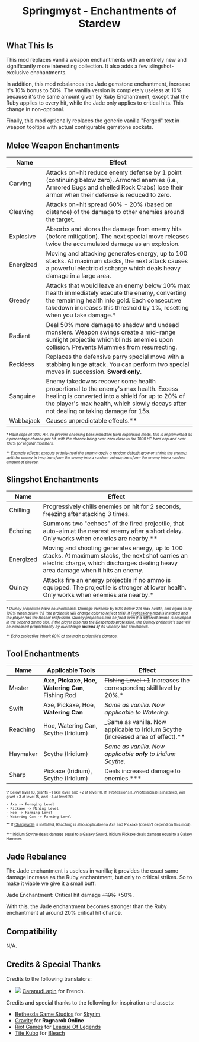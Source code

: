 ﻿<div align="center">

# Springmyst - Enchantments of Stardew

</div>

## What This Is

This mod replaces vanilla weapon enchantments with an entirely new and significantly more interesting collection. It also adds a few slingshot-exclusive enchantments.

In addition, this mod rebalances the Jade gemstone enchantment, increase it's 10% bonus to 50%. The vanilla version is completely useless at 10% because it's the same amount given by Ruby Enchantment, except that the Ruby applies to every hit, while the Jade only applies to critical hits. This change in non-optional.

Finally, this mod optionally replaces the generic vanilla "Forged" text in weapon tooltips with actual configurable gemstone sockets.


## Melee Weapon Enchantments

| Name      | Effect                                                                                                                                                                                                                          |
|-----------|---------------------------------------------------------------------------------------------------------------------------------------------------------------------------------------------------------------------------------|
| Carving   | Attacks on-hit reduce enemy defense by 1 point (continuing below zero). Armored enemies (i.e., Armored Bugs and shelled Rock Crabs) lose their armor when their defense is reduced to zero.                                     |
| Cleaving  | Attacks on-hit spread 60% - 20% (based on distance) of the damage to other enemies around the target.                                                                                                                           |
| Explosive | Absorbs and stores the damage from enemy hits (before mitigation). The next special move releases twice the accumulated damage as an explosion.                                                                                 |
| Energized | Moving and attacking generates energy, up to 100 stacks. At maximum stacks, the next attack causes a powerful electric discharge which deals heavy damage in a large area.                                                      |
| Greedy    | Attacks that would leave an enemy below 10% max health immediately execute the enemy, converting the remaining health into gold. Each consecutive takedown increases this threshold by 1%, resetting when you take damage.*     |
| Radiant   | Deal 50% more damage to shadow and undead monsters. Weapon swings create a mid-range sunlight projectile which blinds enemies upon collision. Prevents Mummies from resurrecting.                                               |
| Reckless  | Replaces the defensive parry special move with a stabbing lunge attack. You can perform two special moves in succession. **Sword only**.                                                                                        |
| Sanguine  | Enemy takedowns recover some health proportional to the enemy's max health. Excess healing is converted into a shield for up to 20% of the player's max health, which slowly decays after not dealing or taking damage for 15s. |
| Wabbajack | Causes unpredictable effects.**                                                                                                                                                                                                 |

<font size="1">

\* *Hard caps at 1000 HP. To prevent cheesing boss monsters from expansion mods, this is implemented as a percentage chance per hit, with the chance being near-zero close to the 1000 HP hard cap and near 100% for regular monsters.*

\** *Example effects: execute or fully-heal the enemy; apply a random [debuff](../Core); grow or shrink the enemy; split the enemy in two; transform the enemy into a random animal; transform the enemy into a random amount of cheese.*
</font>


## Slingshot Enchantments

| Name      | Effect                                                                                                                                                                                 |
|-----------|----------------------------------------------------------------------------------------------------------------------------------------------------------------------------------------|
| Chilling  | Progressively chills enemies on hit for 2 seconds, freezing after stacking 3 times.                                                                                                    |
| Echoing   | Summons two "echoes" of the fired projectile, that auto-aim at the nearest enemy after a short delay. Only works when enemies are nearby.**                                            |
| Energized | Moving and shooting generates energy, up to 100 stacks. At maximum stacks, the next shot carries an electric charge, which discharges dealing heavy area damage when it hits an enemy. |
| Quincy    | Attacks fire an energy projectile if no ammo is equipped. The projectile is stronger at lower health. Only works when enemies are nearby.*                                             |

<font size="1">

\* *Quincy projectiles have no knockback. Damage increase by 50% below 2/3 max health, and again to by 100% when below 1/3 (the projectile will change color to reflect this). If [Professions](../Professions) mod is installed and the player has the Rascal profession, Quincy projectiles can be fired even if a different ammo is equipped in the second ammo slot. If the player also has the Desperado profession, the Quincy projectile's size will be increased proportionally by overcharge **instead  of** its velocity and knockback.*

\** *Echo projectiles inherit 60% of the main projectile's damage.*
</font>


## Tool Enchantments


| Name     | Applicable Tools                                             | Effect                                                                           |
|----------|--------------------------------------------------------------|----------------------------------------------------------------------------------|
| Master   | **Axe**, **Pickaxe**, **Hoe**, **Watering Can**, Fishing Rod | ~~Fishing Level +1~~ Increases the corresponding skill level by 20%.*            |
| Swift    | Axe, Pickaxe, Hoe, **Watering Can**                          | _Same as vanilla. Now applicable to Watering._                                   |
| Reaching | Hoe, Watering Can, Scythe (Iridium)                          | _Same as vanilla. Now applicable to Iridium Scythe (increased area of effect).** |
| Haymaker | Scythe (Iridium)                                             | _Same as vanilla. Now applicable **only** to Iridium Scythe._                    |
| Sharp    | Pickaxe (Iridium), Scythe (Iridium)                          | Deals increased damage to enemies.***                                            |

<font size="1">
\* Below level 10, grants +1 skill level, and +2 at level 10. If [Professions](../Professions) is installed, will grant +3 at level 15, and +4 at level 20.

    - Axe -> Foraging Level
    - Pickaxe -> Mining Level
    - Hoe -> Farming Level
    - Watering Can -> Farming Level

\** If [Chargeable](../Chargeable) is installed, Reaching is also applicable to Axe and Pickaxe (doesn't depend on this mod).

\*** Iridium Scythe deals damage equal to a Galaxy Sword. Iridium Pickaxe deals damage equal to a Galaxy Hammer.
</font>


## Jade Rebalance

The Jade enchantment is useless in vanilla; it provides the exact same damage increase as the Ruby enchantment, but only to critical strikes. So to make it
viable we give it a small buff:

Jade Enchantment: Critical hit damage ~~+10%~~ +50%.

With this, the Jade enchantment becomes stronger than the Ruby enchantment at around 20% critical hit chance.


## Compatibility

N/A.


## Credits & Special Thanks

Credits to the following translators:
- ![](https://r74n.com/pixelflags/png/country/france.png) [CaranudLapin](https://github.com/CaranudLapin) for French.

Credits and special thanks to the following for inspiration and assets:
- [Bethesda Game Studios](https://www.bethesdagamestudios.com/) for [Skyrim](https://elderscrolls.bethesda.net/en)
- [Gravity](https://ro.gnjoy.com/index.asp) for **Ragnarok Online**
- [Riot Games](https://www.riotgames.com/en) for [League Of Legends](https://www.leagueoflegends.com/en-us/)
- [Tite Kubo](https://en.wikipedia.org/wiki/Tite_Kubo) for [Bleach](https://www.crunchyroll.com/series/G63VGG2NY/bleach)
